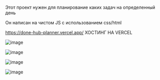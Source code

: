 Этот проект нужен для планирование каких задач на определенный день

Он написан на чистом JS с использованием css/html

https://done-hub-planner.vercel.app/ ХОСТИНГ НА VERCEL

![image](https://github.com/user-attachments/assets/2767e7e6-f7a0-4035-9be0-6f28e400fb57)

![image](https://github.com/user-attachments/assets/69ecd9e1-2a25-498b-aef5-7506b9992eba)

![image](https://github.com/user-attachments/assets/8caa35c2-1a6d-457c-b37c-91740b67566b)

![image](https://github.com/user-attachments/assets/24920510-ac89-441f-97e4-903f440cedb9)


